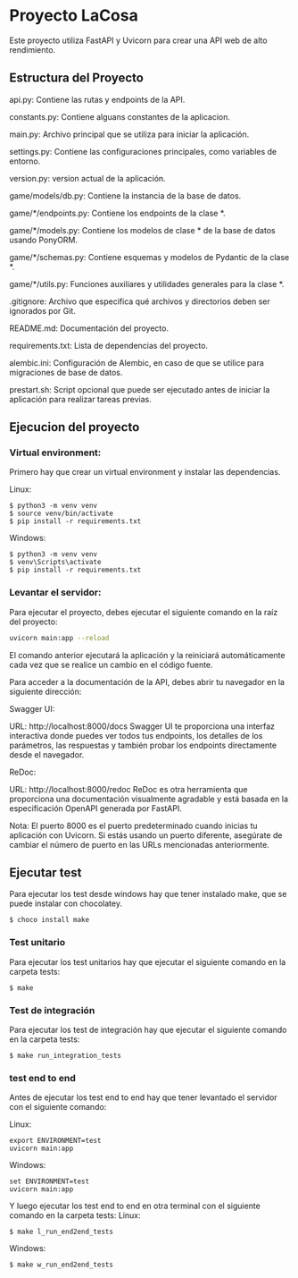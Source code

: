 # Proyecto LaCosa

Este proyecto utiliza FastAPI y Uvicorn para crear una API web de alto rendimiento.

## Estructura del Proyecto

api.py: Contiene las rutas y endpoints de la API.

constants.py: Contiene alguans constantes de la aplicacion.

main.py: Archivo principal que se utiliza para iniciar la aplicación.

settings.py: Contiene las configuraciones principales, como variables de entorno.

version.py: version actual de la aplicación.

game/models/db.py: Contiene la instancia de la base de datos.

game/*/endpoints.py: Contiene los endpoints de la clase *.

game/*/models.py: Contiene los modelos de clase * de la base de datos usando PonyORM.

game/*/schemas.py: Contiene esquemas y modelos de Pydantic de la clase *.

game/*/utils.py: Funciones auxiliares y utilidades generales para la clase *.

.gitignore: Archivo que especifica qué archivos y directorios deben ser ignorados por Git.

README.md: Documentación del proyecto.

requirements.txt: Lista de dependencias del proyecto.

alembic.ini: Configuración de Alembic, en caso de que se utilice para migraciones de base de datos.

prestart.sh: Script opcional que puede ser ejecutado antes de iniciar la aplicación para realizar tareas previas.


## Ejecucion del proyecto

### Virtual environment:
Primero hay que crear un virtual environment y instalar las dependencias.

Linux:
```
$ python3 -m venv venv
$ source venv/bin/activate
$ pip install -r requirements.txt
```

Windows:
```
$ python3 -m venv venv
$ venv\Scripts\activate
$ pip install -r requirements.txt
```

### Levantar el servidor:
Para ejecutar el proyecto, debes ejecutar el siguiente comando en la raíz del proyecto:

```bash
uvicorn main:app --reload
```

El comando anterior ejecutará la aplicación y la reiniciará automáticamente cada vez que se realice un cambio en el código fuente.

Para acceder a la documentación de la API, debes abrir tu navegador en la siguiente dirección:

Swagger UI:

URL: http://localhost:8000/docs
Swagger UI te proporciona una interfaz interactiva donde puedes ver todos tus endpoints, los detalles de los parámetros, las respuestas y también probar los endpoints directamente desde el navegador.

ReDoc:

URL: http://localhost:8000/redoc
ReDoc es otra herramienta que proporciona una documentación visualmente agradable y está basada en la especificación OpenAPI generada por FastAPI.

Nota: El puerto 8000 es el puerto predeterminado cuando inicias tu aplicación con Uvicorn. Si estás usando un puerto diferente, asegúrate de cambiar el número de puerto en las URLs mencionadas anteriormente.

## Ejecutar test
Para ejecutar los test desde windows hay que tener instalado make, que se puede instalar con chocolatey.
```
$ choco install make
```

### Test unitario
Para ejecutar los test unitarios hay que ejecutar el siguiente comando en la carpeta tests:
```
$ make
```

### Test de integración
Para ejecutar los test de integración hay que ejecutar el siguiente comando en la carpeta tests:
```
$ make run_integration_tests
```

### test end to end
Antes de ejecutar los test end to end hay que tener levantado el servidor con el siguiente comando:

Linux:
```
export ENVIRONMENT=test
uvicorn main:app
```

Windows:
```
set ENVIRONMENT=test
uvicorn main:app
```

Y luego ejecutar los test end to end en otra terminal con el siguiente comando en la carpeta tests:
Linux:
```
$ make l_run_end2end_tests
```

Windows:
```
$ make w_run_end2end_tests
```